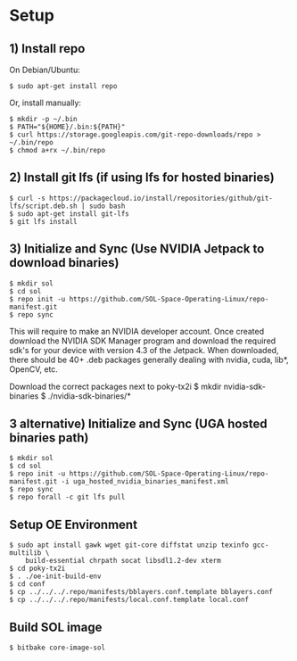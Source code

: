 
# Setup
## 1) Install repo
On Debian/Ubuntu:
    
    $ sudo apt-get install repo
    
Or, install manually:
    
    $ mkdir -p ~/.bin
    $ PATH="${HOME}/.bin:${PATH}"
    $ curl https://storage.googleapis.com/git-repo-downloads/repo > ~/.bin/repo
    $ chmod a+rx ~/.bin/repo


## 2) Install git lfs (if using lfs for hosted binaries)

    $ curl -s https://packagecloud.io/install/repositories/github/git-lfs/script.deb.sh | sudo bash
    $ sudo apt-get install git-lfs
    $ git lfs install
    
## 3) Initialize and Sync (Use NVIDIA Jetpack to download binaries)

    $ mkdir sol
    $ cd sol
    $ repo init -u https://github.com/SOL-Space-Operating-Linux/repo-manifest.git
    $ repo sync

This will require to make an NVIDIA developer account. Once created download the NVIDIA SDK Manager program and download the required sdk's for your device with version 4.3 of the Jetpack. When downloaded, there should be 40+ .deb packages generally dealing with nvidia, cuda, lib*, OpenCV, etc.

Download the correct packages next to poky-tx2i
    $ mkdir nvidia-sdk-binaries
    $ <Manually download packages to> ./nvidia-sdk-binaries/*

## 3 alternative) Initialize and Sync (UGA hosted binaries path)

    $ mkdir sol
    $ cd sol
    $ repo init -u https://github.com/SOL-Space-Operating-Linux/repo-manifest.git -i uga_hosted_nvidia_binaries_manifest.xml
    $ repo sync
    $ repo forall -c git lfs pull

## Setup OE Environment

    $ sudo apt install gawk wget git-core diffstat unzip texinfo gcc-multilib \
        build-essential chrpath socat libsdl1.2-dev xterm
    $ cd poky-tx2i
    $ . ./oe-init-build-env
    $ cd conf
    $ cp ../../../.repo/manifests/bblayers.conf.template bblayers.conf
    $ cp ../../../.repo/manifests/local.conf.template local.conf

## Build SOL image

    $ bitbake core-image-sol



